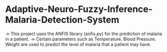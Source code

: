 # Adaptive-Neuro-Fuzzy-Inference-Malaria-Detection-System
-> This project uses the ANFIS library (anfis.py) for the prediction of malaria in a patient.
-> Certain parameters such as Temperature, Blood Pressure. Weight are used to predict the level of malaria that a patient may have.
